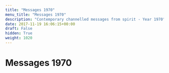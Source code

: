 ```yaml
---
title: "Messages 1970"
menu_title: "Messages 1970"
description: "Contemporary channelled messages from spirit - Year 1970"
date: 2017-11-19 16:06:15+00:00
draft: False
hidden: True
weight: 1020
---
```

# Messages 1970
